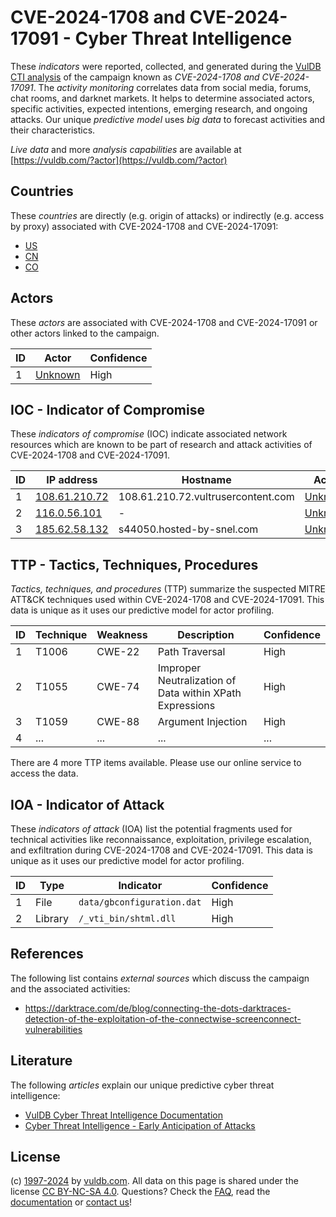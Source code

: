 # CVE-2024-1708 and CVE-2024-17091 - Cyber Threat Intelligence

These _indicators_ were reported, collected, and generated during the [VulDB CTI analysis](https://vuldb.com/?kb.cti) of the campaign known as _CVE-2024-1708 and CVE-2024-17091_. The _activity monitoring_ correlates data from social media, forums, chat rooms, and darknet markets. It helps to determine associated actors, specific activities, expected intentions, emerging research, and ongoing attacks. Our unique _predictive model_ uses _big data_ to forecast activities and their characteristics.

_Live data_ and more _analysis capabilities_ are available at [https://vuldb.com/?actor](https://vuldb.com/?actor)

## Countries

These _countries_ are directly (e.g. origin of attacks) or indirectly (e.g. access by proxy) associated with CVE-2024-1708 and CVE-2024-17091:

* [US](https://vuldb.com/?country.us)
* [CN](https://vuldb.com/?country.cn)
* [CO](https://vuldb.com/?country.co)

## Actors

These _actors_ are associated with CVE-2024-1708 and CVE-2024-17091 or other actors linked to the campaign.

ID | Actor | Confidence
-- | ----- | ----------
1 | [Unknown](https://vuldb.com/?actor.unknown) | High

## IOC - Indicator of Compromise

These _indicators of compromise_ (IOC) indicate associated network resources which are known to be part of research and attack activities of CVE-2024-1708 and CVE-2024-17091.

ID | IP address | Hostname | Actor | Confidence
-- | ---------- | -------- | ----- | ----------
1 | [108.61.210.72](https://vuldb.com/?ip.108.61.210.72) | 108.61.210.72.vultrusercontent.com | [Unknown](https://vuldb.com/?actor.unknown) | Medium
2 | [116.0.56.101](https://vuldb.com/?ip.116.0.56.101) | - | [Unknown](https://vuldb.com/?actor.unknown) | High
3 | [185.62.58.132](https://vuldb.com/?ip.185.62.58.132) | s44050.hosted-by-snel.com | [Unknown](https://vuldb.com/?actor.unknown) | High

## TTP - Tactics, Techniques, Procedures

_Tactics, techniques, and procedures_ (TTP) summarize the suspected MITRE ATT&CK techniques used within CVE-2024-1708 and CVE-2024-17091. This data is unique as it uses our predictive model for actor profiling.

ID | Technique | Weakness | Description | Confidence
-- | --------- | -------- | ----------- | ----------
1 | T1006 | CWE-22 | Path Traversal | High
2 | T1055 | CWE-74 | Improper Neutralization of Data within XPath Expressions | High
3 | T1059 | CWE-88 | Argument Injection | High
4 | ... | ... | ... | ...

There are 4 more TTP items available. Please use our online service to access the data.

## IOA - Indicator of Attack

These _indicators of attack_ (IOA) list the potential fragments used for technical activities like reconnaissance, exploitation, privilege escalation, and exfiltration during CVE-2024-1708 and CVE-2024-17091. This data is unique as it uses our predictive model for actor profiling.

ID | Type | Indicator | Confidence
-- | ---- | --------- | ----------
1 | File | `data/gbconfiguration.dat` | High
2 | Library | `/_vti_bin/shtml.dll` | High

## References

The following list contains _external sources_ which discuss the campaign and the associated activities:

* https://darktrace.com/de/blog/connecting-the-dots-darktraces-detection-of-the-exploitation-of-the-connectwise-screenconnect-vulnerabilities

## Literature

The following _articles_ explain our unique predictive cyber threat intelligence:

* [VulDB Cyber Threat Intelligence Documentation](https://vuldb.com/?kb.cti)
* [Cyber Threat Intelligence - Early Anticipation of Attacks](https://www.scip.ch/en/?labs.20201022)

## License

(c) [1997-2024](https://vuldb.com/?kb.changelog) by [vuldb.com](https://vuldb.com/?kb.about). All data on this page is shared under the license [CC BY-NC-SA 4.0](https://creativecommons.org/licenses/by-nc-sa/4.0/). Questions? Check the [FAQ](https://vuldb.com/?kb.faq), read the [documentation](https://vuldb.com/?kb) or [contact us](https://vuldb.com/?contact)!
